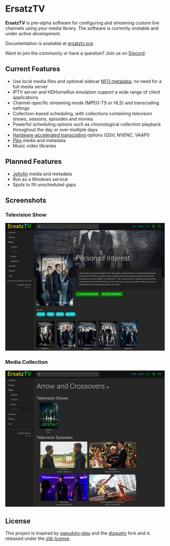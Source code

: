 # ErsatzTV

**ErsatzTV** is pre-alpha software for configuring and streaming custom live channels using your media library. The software is currently unstable and under active development.

Documentation is available at [ersatztv.org](https://ersatztv.org/).

Want to join the community or have a question? Join us on [Discord](https://discord.gg/hHaJm3yGy6).

## Current Features

- Use local media files and optional sidecar [NFO metadata](https://kodi.wiki/view/NFO_files); no need for a full media server
- IPTV server and HDHomeRun emulation support a wide range of client applications
- Channel-specific streaming mode (MPEG-TS or HLS) and transcoding settings
- Collection-based scheduling, with collections containing television shows, seasons, episodes and movies
- Powerful scheduling options such as chronological collection playback throughout the day or over multiple days
- [Hardware-accelerated transcoding](#Hardware-Transcoding) options (QSV, NVENC, VAAPI)
- [Plex](https://www.plex.tv/) media and metadata
- Music video libraries

## Planned Features

- [Jellyfin](https://jellyfin.org/) media and metadata 
- Run as a Windows service
- Spots to fill unscheduled gaps

## Screenshots

### Television Show

![Television Show](docs/images/television-show.png)

### Media Collection

![Media Collection](docs/images/media-collection.png)

## License

This project is inspired by [pseudotv-plex](https://github.com/DEFENDORe/pseudotv) and
the [dizquetv](https://github.com/vexorian/dizquetv) fork and is released under the [zlib license](LICENSE).